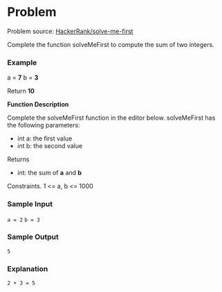 # Problem

Problem source: [HackerRank/solve-me-first](https://www.hackerrank.com/challenges/solve-me-first/problem)

Complete the function solveMeFirst to compute the sum of two integers.

### Example
 a = **7**
 b = **3**

Return **10**

**Function Description**

Complete the solveMeFirst function in the editor below.
solveMeFirst has the following parameters:

* int a: the first value
* int b: the second value

Returns
- int: the sum of **a** and **b** 

Constraints.
1 <= a, b <= 1000

### Sample Input
`a = 2`
`b = 3`

### Sample Output
`5`

### Explanation
`2 + 3 = 5`